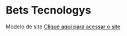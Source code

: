 # Bets Tecnologys
 Modelo de site
<a href="https://eder-xavier.github.io/Website-work-areas/prime/prime.html">Clique aqui para acessar o site</a>

